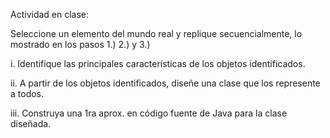 Actividad en clase:

Seleccione un elemento del mundo real y replique secuencialmente, lo mostrado en los pasos 1.) 2.) y 3.)

i. Identifique las principales características de los objetos identificados.

ii. A partir de los objetos identificados, diseñe una clase que los represente a todos.

iii. Construya una 1ra aprox. en código fuente de Java para la clase diseñada.

